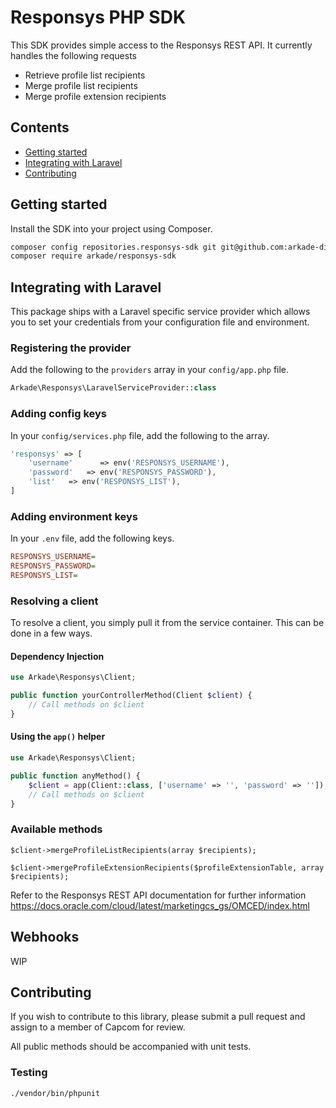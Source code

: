 # Responsys PHP SDK

This SDK provides simple access to the Responsys REST API. 
It currently handles the following requests

- Retrieve profile list recipients
- Merge profile list recipients
- Merge profile extension recipients

## Contents

- [Getting started](#getting-started)
- [Integrating with Laravel](#integrating-with-laravel)
- [Contributing](#contributing)

## Getting started

Install the SDK into your project using Composer.

```bash
composer config repositories.responsys-sdk git git@github.com:arkade-digital/responsys-sdk.git
composer require arkade/responsys-sdk
```

## Integrating with Laravel

This package ships with a Laravel specific service provider which allows you to set your credentials from your configuration file and environment.

### Registering the provider

Add the following to the `providers` array in your `config/app.php` file.

```php
Arkade\Responsys\LaravelServiceProvider::class
```

### Adding config keys

In your `config/services.php` file, add the following to the array.

```php
'responsys' => [
    'username'      => env('RESPONSYS_USERNAME'),
    'password'   => env('RESPONSYS_PASSWORD'),
    'list'   => env('RESPONSYS_LIST'),
]
```

### Adding environment keys

In your `.env` file, add the following keys.

```ini
RESPONSYS_USERNAME=
RESPONSYS_PASSWORD=
RESPONSYS_LIST=
```

### Resolving a client

To resolve a client, you simply pull it from the service container. This can be done in a few ways.

#### Dependency Injection

```php
use Arkade\Responsys\Client;

public function yourControllerMethod(Client $client) {
    // Call methods on $client
}
```

#### Using the `app()` helper

```php
use Arkade\Responsys\Client;

public function anyMethod() {
    $client = app(Client::class, ['username' => '', 'password' => '']);
    // Call methods on $client
}
```

### Available methods

```
$client->mergeProfileListRecipients(array $recipients);

$client->mergeProfileExtensionRecipients($profileExtensionTable, array $recipients);
```

Refer to the Responsys REST API documentation for further information
https://docs.oracle.com/cloud/latest/marketingcs_gs/OMCED/index.html

## Webhooks

WIP

## Contributing

If you wish to contribute to this library, please submit a pull request and assign to a member of Capcom for review.

All public methods should be accompanied with unit tests.

### Testing

```bash
./vendor/bin/phpunit
```